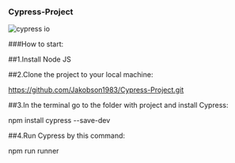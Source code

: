 ### Cypress-Project
![cypress io](https://github.com/Jakobson1983/Cypress-Project/assets/131588196/c4c8ccf7-7d63-497a-a5f8-e1b199769ba8)

###How to start:

##1.Install Node JS

##2.Clone the project to your local machine:

https://github.com/Jakobson1983/Cypress-Project.git

##3.In the terminal go to the folder with project and install Cypress:

npm install cypress --save-dev

##4.Run Cypress by this command:

npm run runner
